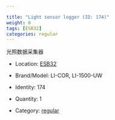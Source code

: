 ```yaml
---

title: "Light sensor logger (ID: 174)"
weight: 0
tags: [ESB32]
categories: regular
---
```


光照数据采集器

<!--more-->



- Location: [ESB32](../../tags/esb32)
- Brand/Model: LI-COR, LI-1500-UW
- Identity: 174

- Quantity: 1
- Category: [regular](../../categories/regular)






